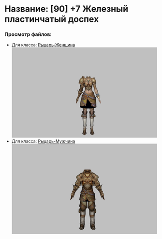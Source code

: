 # Название: [90] +7 Железный пластинчатый доспех

### Просмотр файлов:
- Для класса: [Рыцарь-Женщина](Рыцарь-Женщина)
![p010004.png](Рыцарь-Женщина/p010004.png)
- Для класса: [Рыцарь-Мужчина](Рыцарь-Мужчина)
![p000004.png](Рыцарь-Мужчина/p000004.png)
